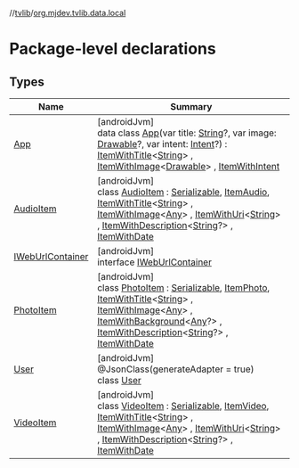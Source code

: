 //[tvlib](../../index.md)/[org.mjdev.tvlib.data.local](index.md)

# Package-level declarations

## Types

| Name | Summary |
|---|---|
| [App](-app/index.md) | [androidJvm]<br>data class [App](-app/index.md)(var title: [String](https://kotlinlang.org/api/latest/jvm/stdlib/kotlin/-string/index.html)?, var image: [Drawable](https://developer.android.com/reference/kotlin/android/graphics/drawable/Drawable.html)?, var intent: [Intent](https://developer.android.com/reference/kotlin/android/content/Intent.html)?) : [ItemWithTitle](../org.mjdev.tvlib.interfaces/-item-with-title/index.md)&lt;[String](https://kotlinlang.org/api/latest/jvm/stdlib/kotlin/-string/index.html)&gt; , [ItemWithImage](../org.mjdev.tvlib.interfaces/-item-with-image/index.md)&lt;[Drawable](https://developer.android.com/reference/kotlin/android/graphics/drawable/Drawable.html)&gt; , [ItemWithIntent](../org.mjdev.tvlib.interfaces/-item-with-intent/index.md) |
| [AudioItem](-audio-item/index.md) | [androidJvm]<br>class [AudioItem](-audio-item/index.md) : [Serializable](https://developer.android.com/reference/kotlin/java/io/Serializable.html), [ItemAudio](../org.mjdev.tvlib.interfaces/-item-audio/index.md), [ItemWithTitle](../org.mjdev.tvlib.interfaces/-item-with-title/index.md)&lt;[String](https://kotlinlang.org/api/latest/jvm/stdlib/kotlin/-string/index.html)&gt; , [ItemWithImage](../org.mjdev.tvlib.interfaces/-item-with-image/index.md)&lt;[Any](https://kotlinlang.org/api/latest/jvm/stdlib/kotlin/-any/index.html)&gt; , [ItemWithUri](../org.mjdev.tvlib.interfaces/-item-with-uri/index.md)&lt;[String](https://kotlinlang.org/api/latest/jvm/stdlib/kotlin/-string/index.html)&gt; , [ItemWithDescription](../org.mjdev.tvlib.interfaces/-item-with-description/index.md)&lt;[String](https://kotlinlang.org/api/latest/jvm/stdlib/kotlin/-string/index.html)?&gt; , [ItemWithDate](../org.mjdev.tvlib.interfaces/-item-with-date/index.md) |
| [IWebUrlContainer](-i-web-url-container/index.md) | [androidJvm]<br>interface [IWebUrlContainer](-i-web-url-container/index.md) |
| [PhotoItem](-photo-item/index.md) | [androidJvm]<br>class [PhotoItem](-photo-item/index.md) : [Serializable](https://developer.android.com/reference/kotlin/java/io/Serializable.html), [ItemPhoto](../org.mjdev.tvlib.interfaces/-item-photo/index.md), [ItemWithTitle](../org.mjdev.tvlib.interfaces/-item-with-title/index.md)&lt;[String](https://kotlinlang.org/api/latest/jvm/stdlib/kotlin/-string/index.html)&gt; , [ItemWithImage](../org.mjdev.tvlib.interfaces/-item-with-image/index.md)&lt;[Any](https://kotlinlang.org/api/latest/jvm/stdlib/kotlin/-any/index.html)&gt; , [ItemWithBackground](../org.mjdev.tvlib.interfaces/-item-with-background/index.md)&lt;[Any](https://kotlinlang.org/api/latest/jvm/stdlib/kotlin/-any/index.html)?&gt; , [ItemWithDescription](../org.mjdev.tvlib.interfaces/-item-with-description/index.md)&lt;[String](https://kotlinlang.org/api/latest/jvm/stdlib/kotlin/-string/index.html)?&gt; , [ItemWithDate](../org.mjdev.tvlib.interfaces/-item-with-date/index.md) |
| [User](-user/index.md) | [androidJvm]<br>@JsonClass(generateAdapter = true)<br>class [User](-user/index.md) |
| [VideoItem](-video-item/index.md) | [androidJvm]<br>class [VideoItem](-video-item/index.md) : [Serializable](https://developer.android.com/reference/kotlin/java/io/Serializable.html), [ItemVideo](../org.mjdev.tvlib.interfaces/-item-video/index.md), [ItemWithTitle](../org.mjdev.tvlib.interfaces/-item-with-title/index.md)&lt;[String](https://kotlinlang.org/api/latest/jvm/stdlib/kotlin/-string/index.html)&gt; , [ItemWithImage](../org.mjdev.tvlib.interfaces/-item-with-image/index.md)&lt;[Any](https://kotlinlang.org/api/latest/jvm/stdlib/kotlin/-any/index.html)&gt; , [ItemWithUri](../org.mjdev.tvlib.interfaces/-item-with-uri/index.md)&lt;[String](https://kotlinlang.org/api/latest/jvm/stdlib/kotlin/-string/index.html)&gt; , [ItemWithDescription](../org.mjdev.tvlib.interfaces/-item-with-description/index.md)&lt;[String](https://kotlinlang.org/api/latest/jvm/stdlib/kotlin/-string/index.html)?&gt; , [ItemWithDate](../org.mjdev.tvlib.interfaces/-item-with-date/index.md) |
